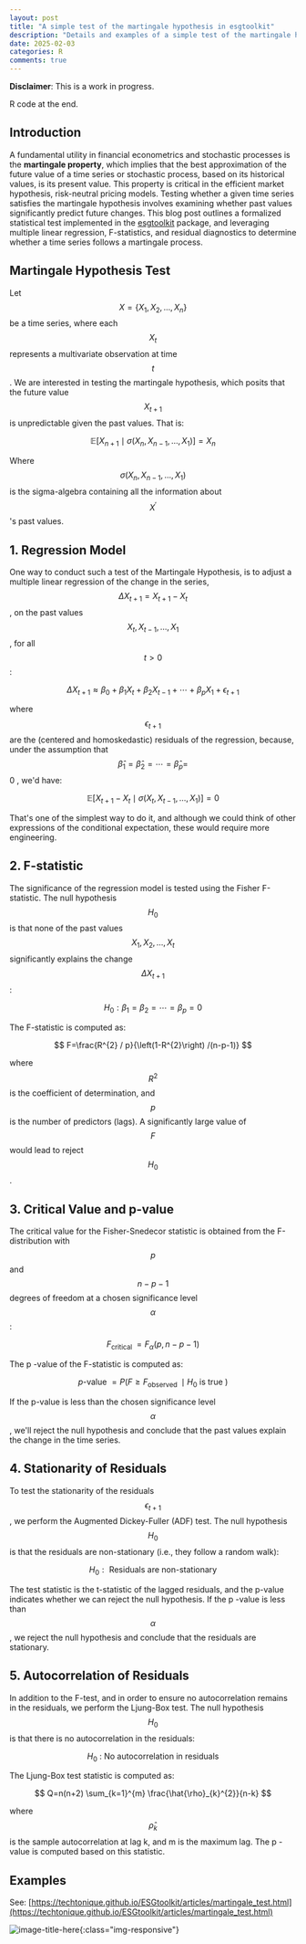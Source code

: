 ```yaml
---
layout: post
title: "A simple test of the martingale hypothesis in esgtoolkit"
description: "Details and examples of a simple test of the martingale hypothesis in esgtoolkit"
date: 2025-02-03
categories: R
comments: true
---
```


**Disclaimer**: This is a work in progress.

R code at the end. 

## Introduction

A fundamental utility in financial econometrics and stochastic processes is the **martingale property**, which implies that the best approximation of the future value of a time series or stochastic process, based on its historical values, is its present value. This property is critical in the efficient market hypothesis, risk-neutral pricing models. Testing whether a given time series satisfies the martingale hypothesis involves examining whether past values significantly predict future changes. This blog post outlines a formalized statistical test implemented in the [esgtoolkit](https://github.com/techtonique/esgtoolkit) package, and leveraging multiple linear regression, F-statistics, and residual diagnostics to determine whether a time series follows a martingale process.

## Martingale Hypothesis Test

Let $$X=\left\{X_{1}, X_{2}, \ldots, X_{n}\right\}$$ be a time series, where each $$X_{t}$$ represents a multivariate observation at time $$t$$. We are interested in testing the martingale hypothesis, which posits that the future value $$X_{t+1}$$ is unpredictable given the past values. That is:

$$
\begin{equation*}
\mathbb{E}\left[X_{n+1} \mid \sigma\left(X_{n}, X_{n-1}, \ldots, X_{1}\right)\right]=X_{n} \tag{1}
\end{equation*}
$$

Where $$\sigma\left(X_{n}, X_{n-1}, \ldots, X_{1}\right)$$ is the sigma-algebra containing all the information about $$X^{\prime}$$ 's past values.

## 1. Regression Model

One way to conduct such a test of the Martingale Hypothesis, is to adjust a multiple linear regression of the change in the series, $$\Delta X_{t+1}=X_{t+1}-X_{t}$$, on the past values $$X_{t}, X_{t-1}, \ldots, X_{1}$$, for all $$t>0$$ :

$$
\Delta X_{t+1} \approx \beta_{0}+\beta_{1} X_{t}+\beta_{2} X_{t-1}+\cdots+\beta_{p} X_{1}+\epsilon_{t+1}
$$

where $$\epsilon_{t+1}$$ are the (centered and homoskedastic) residuals of the regression, because, under the assumption that $$\hat{\beta}_{1}=\hat{\beta}_{2}=\cdots=\hat{\beta}_{p}=$$ 0 , we'd have:

$$
\begin{equation*}
\mathbb{E}\left[X_{t+1}-X_{t} \mid \sigma\left(X_{t}, X_{t-1}, \ldots, X_{1}\right)\right]=0 \tag{2}
\end{equation*}
$$

That's one of the simplest way to do it, and although we could think of other expressions of the conditional expectation, these would require more engineering.

## 2. F-statistic

The significance of the regression model is tested using the Fisher F-statistic. The null hypothesis $$H_{0}$$ is that none of the past values $$X_{1}, X_{2}, \ldots, X_{t}$$ significantly explains the change $$\Delta X_{t+1}$$ :

$$
H_{0}: \beta_{1}=\beta_{2}=\cdots=\beta_{p}=0
$$

The F-statistic is computed as:

$$
F=\frac{R^{2} / p}{\left(1-R^{2}\right) /(n-p-1)}
$$

where $$R^{2}$$ is the coefficient of determination, and $$p$$ is the number of predictors (lags). A significantly large value of $$F$$ would lead to reject $$H_{0}$$.

## 3. Critical Value and p-value

The critical value for the Fisher-Snedecor statistic is obtained from the F-distribution with $$p$$ and $$n-p-1$$ degrees of freedom at a chosen significance level $$\alpha$$ :

$$
F_{\text {critical }}=F_{\alpha}(p, n-p-1)
$$

The p -value of the F-statistic is computed as:

$$
p \text {-value }=P\left(F \geq F_{\text {observed }} \mid H_{0} \text { is true }\right)
$$

If the p-value is less than the chosen significance level $$\alpha$$, we'll reject the null hypothesis and conclude that the past values explain the change in the time series.

## 4. Stationarity of Residuals

To test the stationarity of the residuals $$\epsilon_{t+1}$$, we perform the Augmented Dickey-Fuller (ADF) test. The null hypothesis $$H_{0}$$ is that the residuals are non-stationary (i.e., they follow a random walk):

$$
H_{0}: \text { Residuals are non-stationary }
$$

The test statistic is the t-statistic of the lagged residuals, and the p-value indicates whether we can reject the null hypothesis. If the p -value is less than $$\alpha$$, we reject the null hypothesis and conclude that the residuals are stationary.

## 5. Autocorrelation of Residuals

In addition to the F-test, and in order to ensure no autocorrelation remains in the residuals, we perform the Ljung-Box test. The null hypothesis $$H_{0}$$ is that there is no autocorrelation in the residuals:

$$
H_{0} \text { : No autocorrelation in residuals }
$$

The Ljung-Box test statistic is computed as:

$$
Q=n(n+2) \sum_{k=1}^{m} \frac{\hat{\rho}_{k}^{2}}{n-k}
$$

where $$\hat{\rho}_{k}$$ is the sample autocorrelation at lag k, and m is the maximum lag. The p -value is computed based on this statistic.

## Examples

See: [https://techtonique.github.io/ESGtoolkit/articles/martingale_test.html](https://techtonique.github.io/ESGtoolkit/articles/martingale_test.html)

![image-title-here]({{base}}/images/2023-10-09/2023-10-09-image1.png){:class="img-responsive"}